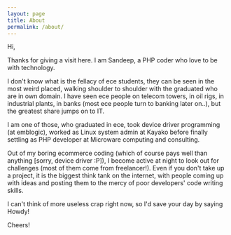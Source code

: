 ```yaml
---
layout: page
title: About
permalink: /about/
---
```


Hi,

Thanks for giving a visit here. I am Sandeep, a PHP coder who love to be with technology. 

I don't know what is the fellacy of ece students, they can be seen in the most weird placed, walking shoulder to 
shoulder with the graduated who are in own domain. I have seen ece people on telecom towers, in oil rigs, in industrial plants,
in banks (most ece people turn to banking later on..), but the greatest share jumps on to IT.

I am one of those, who graduated in ece, took device driver programming (at emblogic), worked as Linux system admin at Kayako
before finally settling as PHP developer at Microware computing and consulting.

Out of my boring ecommerce coding (which of course pays well than anything [sorry, device driver :P]), I become active at night
to look out for challenges (most of them come from freelancer!). Even if you don't take up a project, it is the biggest think tank 
on the internet, with people coming up with ideas and posting them to the mercy of poor developers' code writing skills.

I can't think of more useless crap right now, so I'd save your day by saying Howdy!

Cheers!

